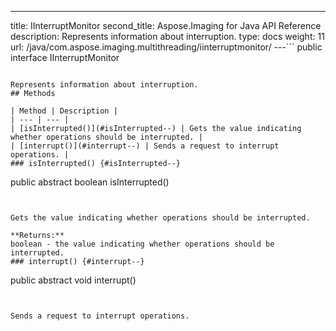 ---
title: IInterruptMonitor
second_title: Aspose.Imaging for Java API Reference
description: Represents information about interruption.
type: docs
weight: 11
url: /java/com.aspose.imaging.multithreading/iinterruptmonitor/
---```
public interface IInterruptMonitor
```

Represents information about interruption.
## Methods

| Method | Description |
| --- | --- |
| [isInterrupted()](#isInterrupted--) | Gets the value indicating whether operations should be interrupted. |
| [interrupt()](#interrupt--) | Sends a request to interrupt operations. |
### isInterrupted() {#isInterrupted--}
```
public abstract boolean isInterrupted()
```


Gets the value indicating whether operations should be interrupted.

**Returns:**
boolean - the value indicating whether operations should be interrupted.
### interrupt() {#interrupt--}
```
public abstract void interrupt()
```


Sends a request to interrupt operations.

